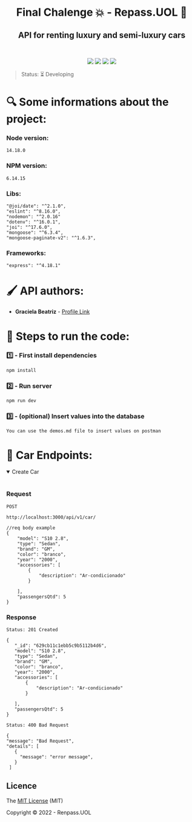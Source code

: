 <h1 align="center">Final Chalenge 💥 - Repass.UOL 🚙</h1> 

<h2 align="center"> API for renting luxury and semi-luxury cars </h2>
</br>
<p align="center">
 <img src="https://img.shields.io/badge/JavaScript-323330?style=for-the-badge&logo=javascript&logoColor=F7DF1E"/>
 <img src="https://img.shields.io/badge/Node.js-43853D?style=for-the-badge&logo=node.js&logoColor=white"/>
 <img src="https://img.shields.io/badge/MongoDB-4EA94B?style=for-the-badge&logo=mongodb&logoColor=white"/>
 <img src="https://img.shields.io/badge/Express.js-404D59?style=for-the-badge"/>
</p>

> Status: ⏳ Developing

<h1 align> 🔍 Some informations about the project: </h1>

### Node version:
```
14.18.0
```
### NPM version:
```
6.14.15
```
### Libs:
```
"@joi/date": "^2.1.0",
"eslint": "^8.16.0",
"nodemon": "^2.0.16"
"dotenv": "^16.0.1",
"joi": "^17.6.0",
"mongoose": "^6.3.4",
"mongoose-paginate-v2": "^1.6.3",
```
### Frameworks:
```
"express": "^4.18.1"
```

<h1 align=> 🖌️ API authors: </h1>

* **Graciela Beatriz** - [Profile Link](https://github.com/gracicomc)

<h1> 👣 Steps to run the code: </h1>

### 1️⃣ - First install dependencies

    npm install

### 2️⃣ - Run server

    npm run dev

### 3️⃣ - (opitional) Insert values into the database

    You can use the demos.md file to insert values on postman 

<h1 align> 📁 Car Endpoints: </h1>

<details open>
<summary>Create Car</summary>
<br>

### Request

`POST`

    http://localhost:3000/api/v1/car/ 
    
    
```
//req body example
{
    "model": "S10 2.8",
    "type": "Sedan",
    "brand": "GM",
    "color": "branco",
    "year": "2000",
    "accessories": [
        {
            "description": "Ar-condicionado"
        }

    ],
    "passengersQtd": 5
}
``` 
    
### Response

`Status: 201 Created`

 ```
 {
    "_id": "629cb11c1ebb5c9b5112b4d6",
    "model": "S10 2.8",
    "type": "Sedan",
    "brand": "GM",
    "color": "branco",
    "year": "2000",
    "accessories": [
        {
            "description": "Ar-condicionado"
        }

    ],
    "passengersQtd": 5
}
 ```
    
    
`Status: 400 Bad Request`
 ```
 {
"message": "Bad Request",
"details": [
    {
      "message": "error message",
    }
  ]
 ```
</details>




## Licence

The [MIT License]() (MIT)

Copyright :copyright: 2022 - Renpass.UOL

